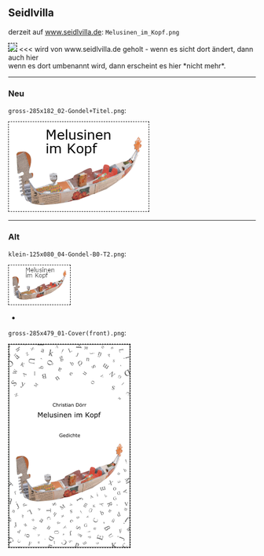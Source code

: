 ## Seidlvilla

derzeit auf www.seidlvilla.de: `Melusinen_im_Kopf.png`

<img src="http://www.seidlvilla.de/tl_files/bilder/programm/lesung/Melusinen_im_Kopf.png" style="border:1px dashed black">
<<< wird von www.seidlvilla.de geholt - wenn es sicht dort ändert, dann auch hier<br>wenn es dort umbenannt wird, dann erscheint es hier *nicht mehr*.

---

### Neu
`gross-285x182_02-Gondel+Titel.png`:

<img src="gross-285x182_02-Gondel+Titel.png" style="border:1px dashed black">

---

### Alt
`klein-125x080_04-Gondel-B0-T2.png`:

<img src="klein-125x080_04-Gondel-B0-T2.png" style="border:1px dashed black">

-

`gross-285x479_01-Cover(front).png`:

<img src="gross-285x479_01-Cover(front).png" style="border:1px dashed black">

